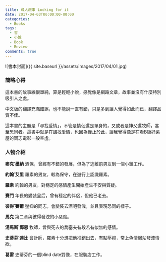 ```yaml
---
title: 尋人啟事 Looking for it
date: 2017-04-03T00:00:00-00:00
categories: 
  - Books
tags: 
  - 書
  - 小說
  - Book
  - Review
comments: true
---
```


![書本封面]({{ site.baseurl }}/assets/images/2017/04/01.jpg)

### 簡略心得

這本書的故事線很單純，算是輕輕小說，感覺像是網路文章，故事並沒有什麼特別吸引人之處。

中文版的翻譯充滿錯誤，也不能說一直有錯，只是多到讓人覺得如此而已，翻譯品質不佳。

這本書的主題是「尋找愛情」，不管是情侶還是單身的，又或者是神父還牧師，甚至恐同者。這書中就是在講找愛情，也因為僅止於此，讓我覺得像是在看B級好萊屋的同志電影一般空虛。

### 人物介紹

**麥克˙墨納**
酒保，曾經有不錯的發展，但為了逃離前男友到一個小鎮工作。

**約翰˙艾里**
羅素的男友，較為保守，在遊行上認識羅素。

**羅素**
約翰的男友，對穩定的感情產生開始產生不安與質疑。

**賽門**
年長的變裝皇后，曾有穩定的伴侶，但他已老去。

**彼得˙賽爾**
壓抑的同志，會變裝去酒吧發洩，並且表現恐同的樣子。

**馬克**
第二章與彼得發洩的小惡魔。

**湯馬斯˙鄧恩**
牧師，曾與死去的喬塞夫有段若有似無的感情。

**史蒂芬˙達比**
會計師，羅素十分想把他推銷出去，有點壓抑，常上色情網站發洩情欲。

**葛雷**
史蒂芬的一個blind date對像，在服裝店工作。